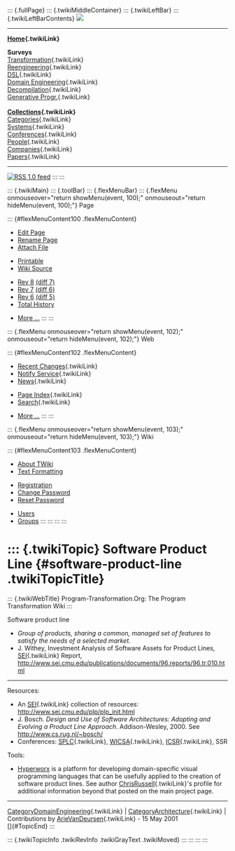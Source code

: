 ::: {.fullPage}
::: {.twikiMiddleContainer}
::: {.twikiLeftBar}
::: {.twikiLeftBarContents}
![](../pub/transformation.gif)

------------------------------------------------------------------------

**[Home](WebHome){.twikiLink}**

**Surveys**\
[Transformation](ProgramTransformation){.twikiLink}\
[Reengineering](ReengineeringWiki){.twikiLink}\
[DSL](DomainSpecificLanguages){.twikiLink}\
[Domain Engineering](DomainEngineering){.twikiLink}\
[Decompilation](DeCompilation){.twikiLink}\
[Generative Progr.](GenerativeProgrammingWiki){.twikiLink}\
\
**[Collections](CategoryCollection){.twikiLink}**\
[Categories](CategoryCategory){.twikiLink}\
[Systems](TransformationSystems){.twikiLink}\
[Conferences](TransformationConferences){.twikiLink}\
[People](TransformationPeople){.twikiLink}\
[Companies](TransformationCompanies){.twikiLink}\
[Papers](CategoryPaper){.twikiLink}

------------------------------------------------------------------------

[![](../pub/rss.gif "RSS 1.0 feed")](WebRss@skin=rss)
:::
:::

::: {.twikiMain}
::: {.toolBar}
::: {.flexMenuBar}
::: {.flexMenu onmouseover="return showMenu(event, 100);" onmouseout="return hideMenu(event, 100);"}
Page

::: {#flexMenuContent100 .flexMenuContent}
-   [Edit
    Page](http://www.program-transformation.org/edit/Transform/SoftwareProductLine?t=1536826283)
-   [Rename
    Page](http://www.program-transformation.org/rename/Transform/SoftwareProductLine)
-   [Attach
    File](http://www.program-transformation.org/attach/Transform/SoftwareProductLine)

<!-- -->

-   [Printable](http://www.program-transformation.org/view/Transform/SoftwareProductLine?skin=print.pattern)
-   [Wiki
    Source](http://www.program-transformation.org/view/Transform/SoftwareProductLine?skin=text&raw=on&contenttype=text/plain)

<!-- -->

-   [Rev
    8](http://www.program-transformation.org/view/Transform/SoftwareProductLine?rev=1.8)
    [(diff 7)](http://www.program-transformation.org/rdiff/Transform/SoftwareProductLine?rev1=1.8&rev2=1.7)
-   [Rev
    7](http://www.program-transformation.org/view/Transform/SoftwareProductLine?rev=1.7)
    [(diff 6)](http://www.program-transformation.org/rdiff/Transform/SoftwareProductLine?rev1=1.7&rev2=1.6)
-   [Rev
    6](http://www.program-transformation.org/view/Transform/SoftwareProductLine?rev=1.6)
    [(diff 5)](http://www.program-transformation.org/rdiff/Transform/SoftwareProductLine?rev1=1.6&rev2=1.5)
-   [Total
    History](http://www.program-transformation.org/rdiff/Transform/SoftwareProductLine)

<!-- -->

-   [More
    \...](http://www.program-transformation.org/oops/Transform/SoftwareProductLine?template=oopsmore&param1=1.8&param2=1.8)
:::
:::

::: {.flexMenu onmouseover="return showMenu(event, 102);" onmouseout="return hideMenu(event, 102);"}
Web

::: {#flexMenuContent102 .flexMenuContent}
-   [Recent Changes](WebChanges){.twikiLink}
-   [Notify Service](WebNotify){.twikiLink}
-   [News](WebNews){.twikiLink}

<!-- -->

-   [Page Index](WebIndex){.twikiLink}
-   [Search](WebSearch){.twikiLink}

<!-- -->

-   [More
    \...](http://www.program-transformation.org/oops/Transform/SoftwareProductLine?template=oopsmore&param1=1.8&param2=1.8)
:::
:::

::: {.flexMenu onmouseover="return showMenu(event, 103);" onmouseout="return hideMenu(event, 103);"}
Wiki

::: {#flexMenuContent103 .flexMenuContent}
-   [About
    TWiki](http://www.program-transformation.org/view/TWiki/WebHome)
-   [Text
    Formatting](http://www.program-transformation.org/view/TWiki/TextFormattingRules)

<!-- -->

-   [Registration](http://www.program-transformation.org/view/TWiki/TWikiRegistration)
-   [Change
    Password](http://www.program-transformation.org/view/TWiki/ChangePassword)
-   [Reset
    Password](http://www.program-transformation.org/view/TWiki/ResetPassword)

<!-- -->

-   [Users](http://www.program-transformation.org/view/Main/TWikiUsers)
-   [Groups](http://www.program-transformation.org/view/Main/TWikiGroups)
:::
:::
:::
:::

::: {.twikiTopic}
Software Product Line {#software-product-line .twikiTopicTitle}
=====================

::: {.twikiWebTitle}
Program-Transformation.Org: The Program Transformation Wiki
:::

Software product line

-   *Group of products, sharing a common, managed set of features to
    satisfy the needs of a selected market.*
-   J. Withey, Investment Analysis of Software Assets for Product Lines,
    [SEI](SEI){.twikiLink} Report,
    <http://www.sei.cmu.edu/publications/documents/96.reports/96.tr.010.html>

------------------------------------------------------------------------

Resources:

-   An [SEI](SEI){.twikiLink} collection of resources:
    <http://www.sei.cmu.edu/plp/plp_init.html>
-   J. Bosch. *Design and Use of Software Architectures: Adopting and
    Evolving a Product Line Approach*. Addison-Wesley, 2000. See
    <http://www.cs.rug.nl/~bosch/>
-   Conferences: [SPLC](SPLC){.twikiLink}, [WICSA](WICSA){.twikiLink},
    [ICSR](ICSR){.twikiLink}, SSR

Tools:

-   [Hyperworx](http://hyperworx.org) is a platform for developing
    domain-specific visual programming languages that can be usefully
    applied to the creation of software product lines. See author
    [ChrisRussell](ChrisRussell){.twikiLink}\'s profile for additional
    information beyond that posted on the main project page.

------------------------------------------------------------------------

[CategoryDomainEngineering](CategoryDomainEngineering){.twikiLink} \|
[CategoryArchitecture](CategoryArchitecture){.twikiLink} \|
Contributions by [ArieVanDeursen](ArieVanDeursen){.twikiLink} - 15 May
2001\
[]{#TopicEnd}
:::

::: {.twikiTopicInfo .twikiRevInfo .twikiGrayText .twikiMoved}
:::
:::
:::
:::
